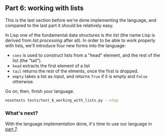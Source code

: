 ## Part 6: working with lists

This is the last section before we're done implementing the language, and compared to the last part it should be relatively easy.

In Lisp one of the fundamental data structures is *the list* (the name Lisp is derived from *list processing* after all). In order to be able to work properly with lists, we'll introduce four new forms into the language:

- `cons` is used to construct lists from a "head" element, and the rest of the list (the "tail").
- `head` extracts the first element of a list
- `tail` returns the rest of the elments, once the first is dropped.
- `empty` takes a list as input, and returns `True` if it is empty and `False` otherwise.

Go on, then, finish your language.

```bash
nosetests tests/test_6_working_with_lists.py --stop
```

### What's next?

With the language implementation done, it's time to use our language in [part 7](7.md).
